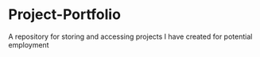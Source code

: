 # Project-Portfolio
A repository for storing and accessing projects I have created for potential employment
